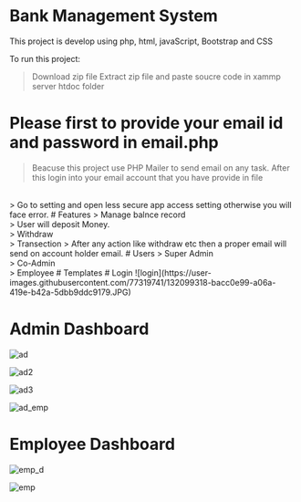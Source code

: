 # Bank Management System #
This project is develop using php, html, javaScript, Bootstrap and CSS

To run this project:
> Download zip file
> Extract zip file and paste soucre code in xammp server htdoc folder
# Please first to provide your email id and password in email.php
> Beacuse this project use PHP Mailer to send email on any task.
> After this login into your email account that you have provide in file
<br>
> Go to setting and open less secure app access setting otherwise you will face error.
# Features
> Manage balnce record
<br>
> User will deposit Money.
<br>
> Withdraw
<br>
> Transection
> After any action like withdraw etc then a proper email will send on account holder email.
# Users
> Super Admin
<br>
> Co-Admin
<br>
> Employee
# Templates
# Login
![login](https://user-images.githubusercontent.com/77319741/132099318-bacc0e99-a06a-419e-b42a-5dbb9ddc9179.JPG)

# Admin Dashboard
![ad](https://user-images.githubusercontent.com/77319741/132099322-37f7c128-83c7-4593-8f66-59bcac41dacb.JPG)

![ad2](https://user-images.githubusercontent.com/77319741/132099331-cf861cf4-be93-4d38-a49b-4a82f1c7ffb0.JPG)

![ad3](https://user-images.githubusercontent.com/77319741/132099335-d428fef6-3489-4ee1-8775-88f97df4d99a.JPG)

![ad_emp](https://user-images.githubusercontent.com/77319741/132099337-daad5e49-b64e-4d3c-9e9c-9e57db7d1625.JPG)

# Employee Dashboard
![emp_d](https://user-images.githubusercontent.com/77319741/132099412-9ad9f432-d2ae-440a-9207-32fce6a7314f.JPG)

![emp](https://user-images.githubusercontent.com/77319741/132099339-e2c568f3-beb0-4c92-854b-8f1435f2df9d.JPG)
